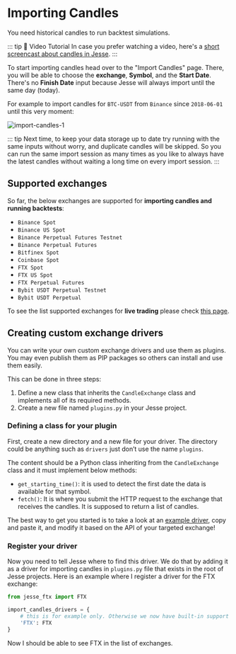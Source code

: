 # Importing Candles

You need historical candles to run backtest simulations. 

::: tip 🎥 Video Tutorial
In case you prefer watching a video, here's a [short screencast about candles in Jesse](https://bit.ly/3AFGCkB).
:::

To start importing candles head over to the "Import Candles" page. There, you will be able to choose the **exchange**, **Symbol**, and the **Start Date**. There's no **Finish Date** input because Jesse will always import until the same day (today).

For example to import candles for `BTC-USDT` from `Binance` since `2018-06-01` until this very moment:

![import-candles-1](https://jesse.trade/storage/images/docs/import-candles-1.jpg)

::: tip
Next time, to keep your data storage up to date try running with the same inputs without worry, and duplicate candles will be skipped. So you can run the same import session as many times as you like to always have the latest candles without waiting a long time on every import session. 
:::


## Supported exchanges

So far, the below exchanges are supported for **importing candles and running backtests**:

-   `Binance Spot`
-   `Binance US Spot`
-   `Binance Perpetual Futures Testnet `
-   `Binance Perpetual Futures`
-   `Bitfinex Spot`
-   `Coinbase Spot`
-   `FTX Spot` 
-   `FTX US Spot` 
-   `FTX Perpetual Futures` 
-   `Bybit USDT Perpetual Testnet` 
-   `Bybit USDT Perpetual` 

To see the list supported exchanges for **live trading** please check [this page](/docs/livetrade.html#supported-exchanges). 

## Creating custom exchange drivers 

You can write your own custom exchange drivers and use them as plugins. You may even publish them as PIP packages so others can install and use them easily. 

This can be done in three steps:
1. Define a new class that inherits the `CandleExchange` class and implements all of its required methods. 
2. Create a new file named `plugins.py` in your Jesse project. 

### Defining a class for your plugin
First, create a new directory and a new file for your driver. The directory could be anything such as `drivers` just don’t use the name `plugins`. 

The content should be a Python class inheriting from the `CandleExchange` class and it must implement below methods: 
- `get_starting_time()`: it is used to detect the first date the data is available for that symbol. 
- `fetch()`: It is where you submit the HTTP request to the exchange that receives the candles. It is supposed to return a list of candles. 

The best way to get you started is to take a look at an [example driver](https://github.com/jesse-ai/ftx-driver), copy and paste it, and modify it based on the API of your targeted exchange! 

### Register your driver
Now you need to tell Jesse where to find this driver. We do that by adding it as a driver for importing candles in `plugins.py` file that exists in the root of Jesse projects. Here is an example where I register a driver for the FTX exchange:

```py
from jesse_ftx import FTX

import_candles_drivers = {
    # this is for example only. Otherwise we now have built-in support for "FTX Futures"
    'FTX': FTX
}
```

Now I should be able to see FTX in the list of exchanges.
